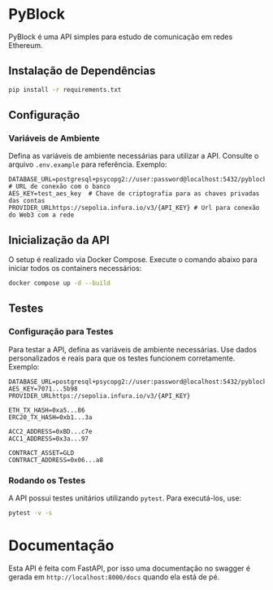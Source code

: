 # PyBlock

PyBlock é uma API simples para estudo de comunicação em redes Ethereum.

## Instalação de Dependências

```bash
pip install -r requirements.txt
```

## Configuração

### Variáveis de Ambiente

Defina as variáveis de ambiente necessárias para utilizar a API. Consulte o arquivo `.env.example` para referência. Exemplo:

```env
DATABASE_URL=postgresql+psycopg2://user:password@localhost:5432/pyblock_db  # URL de conexão com o banco
AES_KEY=test_aes_key  # Chave de criptografia para as chaves privadas das contas
PROVIDER_URLhttps://sepolia.infura.io/v3/{API_KEY} # Url para conexão do Web3 com a rede
```

## Inicialização da API

O setup é realizado via Docker Compose. Execute o comando abaixo para iniciar todos os containers necessários:

```bash
docker compose up -d --build
```

## Testes

### Configuração para Testes

Para testar a API, defina as variáveis de ambiente necessárias. Use dados personalizados e reais para que os testes funcionem corretamente. Exemplo:

```env
DATABASE_URL=postgresql+psycopg2://user:password@localhost:5432/pyblock_db
AES_KEY=7071...5b98
PROVIDER_URLhttps://sepolia.infura.io/v3/{API_KEY}

ETH_TX_HASH=0xa5...86
ERC20_TX_HASH=0xb1...3a

ACC2_ADDRESS=0xBD...c7e
ACC1_ADDRESS=0x3a...97

CONTRACT_ASSET=GLD
CONTRACT_ADDRESS=0x06...a8
```

### Rodando os Testes

A API possui testes unitários utilizando `pytest`. Para executá-los, use:

```bash
pytest -v -s
```

# Documentação

Esta API é feita com FastAPI, por isso uma documentação no swagger é gerada em `http://localhost:8000/docs` quando ela está de pé.